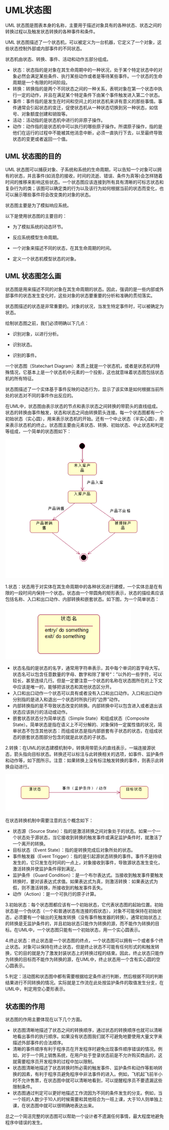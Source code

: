 # UML状态图

UML 状态图是图表本身的名称，主要用于描述对象具有的各种状态、状态之间的转换过程以及触发状态转换的各种事件和条件。

UML 状态图描述了一个状态机，可以被定义为一台机器，它定义了一个对象，这些状态控制外部或内部事件的不同状态。

状态机由状态、转换、事件、活动和动作五部分组成。

* 状态：状态指的是对象在其生命周期中的一种状况，处于某个特定状态中的对象必然会满足某些条件、执行某些动作或者是等待某些事件。一个状态的生命周期是一个有限的时间阶段。
* 转换：转换指的是两个不同状态之间的一种关系，表明对象在第一个状态中执行一定的动作，并且在满足某个特定条件下由某个事件触发进入第二个状态。
* 事件：事件指的是发生在时间和空间上的对状态机来讲有意义的那些事情。事件通常会引起状态的变迁，促使状态机从一种状态切换到另一种状态，如信号、对象额度创建和销毁等。
* 活动：活动指的是状态机中进行的非原子操作。
* 动作：动作指的是状态机中可以执行的哪些原子操作。所谓原子操作，指的是他们在运行的过程中不能被其他消息中断，必须一直执行下去，以至最终导致状态的变更或者返回一个值。

## UML 状态图的目的

UML 状态图可以捕获对象、子系统和系统的生命周期，可以告知一个对象可以拥有的状态，并且事件(如消息的接收，时间的流逝、错误、条件为真等)会怎样随着时间的推移来影响这些状态。一个状态图应该连接到所有具有清晰的可标志状态和复杂行为的类；该图可以确定类的行为以及该行为如何根据当前的状态而变化，也可以展示哪些事件将会改变类的对象的状态。

状态图主要是为了模拟响应系统。

以下是使用状态图的主要目的：

* 为了模拟系统的动态环节。

* 反应系统模型生命周期。

* 一个对象来描述不同的状态，在其生命周期的时间。

* 定义一个状态机模型状态的对象。

## UML 状态图怎么画

状态图是用来描述不同的对象在其生命周期的状态。因此，强调的是一些内部或外部事件的状态发生变化时，这些对象的状态要重要的分析和准确的贯彻落实。

状态图描述的状态是非常重要的。对象的状况，当发生特定事件时，可以被确定为状态。

绘制状态图之前，我们必须明确以下几点：

* 识别对象，以进行分析。

* 识别状态。

* 识别的事件。

一个状态图（Statechart Diagram）本质上就是一个状态机，或者是状态机的特殊情况，它基本上是一个状态机中元素的一个投影，这也就意味着状态图包括状态机的所有特征。

状态图描述了一个实体基于事件反映的动态行为，显示了该实体是如何根据当前所处的状态对不同的事件作出反应的。

在UML中，状态图由表示状态的节点和表示状态之间转换的带箭头的直线组成。状态的转换由事件触发，状态和状态之间由转换箭头连接。每一个状态图都有一个初始状态（实心圆），用来表示状态机的开始。还有一个中止状态（半实心圆），用来表示状态机的终止。状态图主要由元素状态、转换、初始状态、中止状态和判定等组成，一个简单的状态图如下：

![Alt text](image-13.png)

1.状态：状态用于对实体在其生命周期中的各种状况进行建模，一个实体总是在有限的一段时间内保持一个状态。状态由一个带圆角的矩形表示，状态的描绘素应该包括名称、入口和出口动作、内部转换和嵌套状态。如下图，为一个简单状态：

![Alt text](image-14.png)

* 状态名指的是状态的名字，通常用字符串表示，其中每个单词的首字母大写。状态名可以包含任意数量的字母、数字和除了冒号“：”以外的一些字符，可以较长，甚至连续几行。但是一定要注意一个状态的名称在状态图所在的上下文中应该是唯一的，能够把该状态和其他状态区分开。
* 入口和出口动作一个状态可以具有或者没有入口和出口动作。入口和出口动作分别指的是进入和退出一个状态时所执行的“边界”动作。
* 内部转换指的是不导致状态改变的转换。内部转换中可以包含进入或者退出该状态应该执行的活动或动作。
* 嵌套状态状态分为简单状态（Simple State）和组成状态（Composite State）。简单状态是指在语义上不可分解的、对象保持一定属性值的状况，简单状态不包含其他状态：而组成状态是指内部嵌套有子状态的状态，在组成状态的嵌套状态图部分包含的就是此状态的子状态。

2.转换：在UML的状态建模机制中，转换用带箭头的直线表示，一端连接源状态，箭头指向目标状态。转换还可以标注与此转换相关的选项，如事件、监护条件和动作等，如下图所示。注意：如果转换上没有标注触发转换的事件，则表示此转换自动进行。

![Alt text](image-15.png)

在状态转换机制中需要注意的五个概念如下：

* 状态源（Source State）：指的是激活转换之间对象处于的状态。如果一个一个状态处于源状态，当它接收到转换的触发事件或满足监护条件时，就激活了一个离开的转换。
* 目标状态（Event State）：指的是转换完成后对象所处的状态。
* 事件触发器（Event Trigger）：指的是引起源状态转换的事件。事件不是持续发生的，它只发生在时间的一点上，对象接收到事件，导致源状态发生变化，激活转换并使监护条件得到满足。
* 监护条件（Guard Condition）：是一个布尔表达式。当接收到触发事件要触发转换时，要对该表达式求值。如果表达式为真，则激活转换：如果表达式为假，则不激活转换，所接收到的触发事件丢失。
* 动作（Action）：是一个可执行的原子计算。

3.初始状态：每个状态图都应该有一个初始状态，它代表状态图的起始位置。初始状态是一个伪状态（一个和普通状态有连接的假状态），对象不可能保持在初始状态，必须要有一个输出的无触发转换（没有事件触发器的转换）。通常初始状态上的转换是无监护条件的，并且初始状态只能作为转换的源，而不能作为转换的目标。在UML中，一个状态图只能有一个初始状态，用一个实心圆表示。

4.终止状态：终止状态是一个状态图的终点，一个状态图可以拥有一个或者多个终止状态。对象可以保持在终止状态，但是终止状态不可能有任何形式的和触发转换，它的目的就是为了激发封装状态上的转换过程的结束。因此，终止状态只能作为转换的目标而不能作为转换的源，在UML中，终止状态用一个含有实心圆的空心圆表示。

5.判定：活动图和状态图中都有需要根据给定条件进行判断，然后根据不同的判断结果进行不同转换的情况。实际就是工作流在此处按监护条件的取值发生分支，在UML中，判定用空心菱形表示。

## 状态图的作用

状态图的作用主要体现在以下几个方面。

* 状态图清晰地描述了状态之间的转换顺序，通过状态的转换顺序也就可以清晰地看出事件的执行顺序。如果没有状态图我们就不可避免地要使用大量文字来描述外部事件的合法顺序。
* 清晰的事件顺序有利于程序员在开发程序时避免出现事件顺序错误的情况。例如，对于一个网上销售系统，在用户处于登录状态前是不允许购买商品的，这就需要程序员开发程序的过程中加以限制。
* 状态图清晰地描述了状态转换时所必需的触发事件、监护条件和动作等影响转换的因素，有利于程序员避免程序中非法事件的进入。例如，飞机起飞前半小时不允许售票，在状态图中就可以清晰地看到，可以提醒程序员不要遗漏这些限制条件。
* 状态图通过判定可以更好地描述工作流因为不同的条件发生的分支。例如，当一个班的人数少于10人的时候需要和其他班合为一班上课，大于10人则单独上课，在状态图中就可以很明确地表达出来。

总之一个简洁完整的状态图可以帮助一个设计者不遗漏任何事情，最大程度地避免程序中错误的发生。
